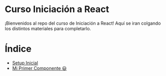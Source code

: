 
# Curso Iniciación a React

¡Bienvenidos al repo del curso de Iniciación a React! Aquí se iran colgando los distintos materiales para completarlo.

# Índice

- [Setup Inicial](docs/setup)
- [Mi Primer Componente 😃](docs/mi-primer-componente.md)
